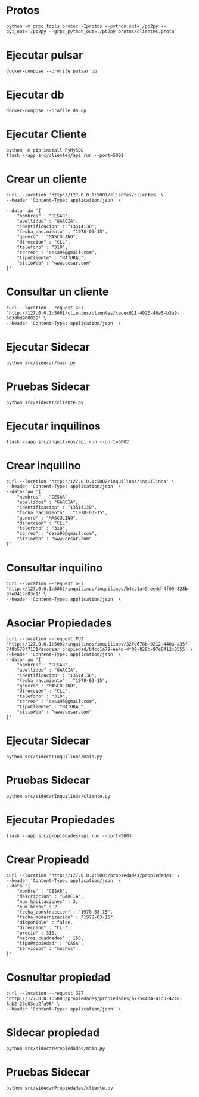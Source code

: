 # Protos
```
python -m grpc_tools.protoc -Iprotos --python_out=./pb2py --pyi_out=./pb2py --grpc_python_out=./pb2py protos/clientes.proto
```

# Ejecutar pulsar
```
docker-compose --profile pulsar up
```

# Ejecutar db
```
docker-compose --profile db up
```

# Ejecutar Cliente
```
python -m pip install PyMySQL
flask --app src/clientes/api run --port=5001
```

# Crear un cliente
```
curl --location 'http://127.0.0.1:5001/clientes/clientes' \
--header 'Content-Type: application/json' \

--data-raw '{
    "nombres" : "CESAR", 
    "apellidos" : "GARCIA",  
    "identificacion" : "13514130", 
    "fecha_nacimiento" : "1978-03-15",  
    "genero" : "MASCULINO",  
    "direccion" : "CLL",  
    "telefono" : "310",  
    "correo" : "cesa96@gmail.com", 
    "tipoCliente" : "NATURAL", 
    "sitioWeb" : "www.cesar.com"
}'
```

# Consultar un cliente
```
curl --location --request GET 'http://127.0.0.1:5001/clientes/clientes/cecec011-4920-46a5-b3a9-663d0d960039' \
--header 'Content-Type: application/json' \
```

# Ejecutar Sidecar
```
python src/sidecar/main.py
```

# Pruebas Sidecar
```
python src/sidecar/cliente.py
```

# Ejecutar inquilinos
```
flask --app src/inquilinos/api run --port=5002
```

# Crear inquilino

```
curl --location 'http://127.0.0.1:5002/inquilinos/inquilinos' \
--header 'Content-Type: application/json' \
--data-raw '{
    "nombres" : "CESAR", 
    "apellidos" : "GARCIA",  
    "identificacion" : "13514130", 
    "fecha_nacimiento" : "1978-03-15",  
    "genero" : "MASCULINO",  
    "direccion" : "CLL",  
    "telefono" : "310",  
    "correo" : "cesa96@gmail.com", 
    "sitioWeb" : "www.cesar.com"
}'
```

# Consultar inquilino
```
curl --location --request GET 'http://127.0.0.1:5002/inquilinos/inquilinos/b4cc1a49-ee4d-4f09-828b-97e0412c03c1' \
--header 'Content-Type: application/json' \
```

# Asociar Propiedades
```
curl --location --request PUT 'http://127.0.0.1:5002/inquilinos/inquilinos/32fe678b-9212-440a-a35f-740b570f7131/asociar_propiedad/b4cc1a79-ee4d-4f09-828b-97e0412c0555' \
--header 'Content-Type: application/json' \
--data-raw '{
    "nombres" : "CESAR", 
    "apellidos" : "GARCIA",  
    "identificacion" : "13514130", 
    "fecha_nacimiento" : "1978-03-15",  
    "genero" : "MASCULINO",  
    "direccion" : "CLL",  
    "telefono" : "310",  
    "correo" : "cesa96@gmail.com", 
    "tipoCliente" : "NATURAL", 
    "sitioWeb" : "www.cesar.com"
}'
```

# Ejecutar Sidecar
```
python src/sidecarInquilinos/main.py
```

# Pruebas Sidecar
```
python src/sidecarInquilinos/cliente.py
```

# Ejecutar Propiedades
```
flask --app src/propiedades/api run --port=5003
```

# Crear Propieadd

```
curl --location 'http://127.0.0.1:5003/propiedades/propiedades' \
--header 'Content-Type: application/json' \
--data '{
    "nombre" : "CESAR", 
    "descripcion" : "GARCIA",  
    "num_habitaciones" : 3, 
    "num_banos" : 2, 
    "fecha_construccion" : "1978-03-15",  
    "fecha_modernizacion" : "1978-03-15",  
    "disponible" : false,  
    "direccion" : "CLL",  
    "precio" : 310,  
    "metros_cuadrados" : 150, 
    "tipoPropiedad" : "CASA", 
    "servicios" : "muchos"
}'
```

# Cosnultar propiedad
```
curl --location --request GET 'http://127.0.0.1:5003/propiedades/propiedades/b77544d4-a1d3-4240-8ab2-22e83ea2fa98' \
--header 'Content-Type: application/json' \
```

# Sidecar propiedad
```
python src/sidecarPropiedades/main.py
```

# Pruebas Sidecar
```
python src/sidecarPropiedades/cliente.py
```

